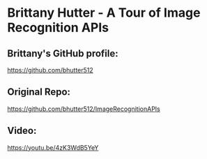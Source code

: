 # Brittany Hutter - A Tour of Image Recognition APIs

## Brittany's GitHub profile:
https://github.com/bhutter512

## Original Repo:
https://github.com/bhutter512/ImageRecognitionAPIs

## Video:
https://youtu.be/4zK3WdB5YeY
